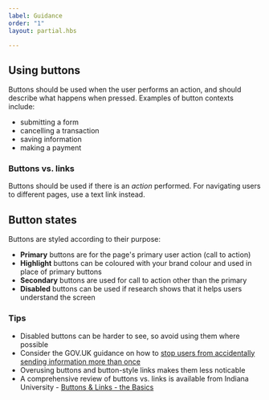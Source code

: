 ```yaml
---
label: Guidance
order: "1"
layout: partial.hbs

---
```

<h2>Using buttons</h2>   
<p>Buttons should be used when the user performs an action, and should describe what happens when pressed. Examples of button contexts include:  
</p> <ul>   
  
<li>submitting a form</li>   
<li>cancelling a transaction</li>   
<li>saving information</li>   
<li>making a payment</li> </ul>   
  
<h3>Buttons vs. links</h3>   
<p>Buttons should be used if there is an <em>action</em> performed. For navigating users to different pages, use a text link instead.</p> <h2>Button states</h2> <p>Buttons are styled according to their purpose:</p> <ul> <li><strong>Primary</strong> buttons are for the page's primary user action (call to action)</li> <li><strong>Highlight</strong> buttons can be coloured with your brand colour and used in place of primary buttons</li> <li><strong>Secondary</strong> buttons are used for call to action other than the primary</li> <li><strong>Disabled</strong> buttons can be used if research shows that it helps users understand the screen</li> </ul> <h3>Tips</h3> <ul> <li>Disabled buttons can be harder to see, so avoid using them where possible</li> <li>Consider the GOV.UK guidance on how to <a class="ext" data-extlink="" href="https://design-system.service.gov.uk/components/button/#stop-users-from-accidentally-sending-information-more-than-once">stop users from accidentally sending information more than once</a></li> <li>Overusing buttons and button-style links makes them less noticable</li> <li>A comprehensive review of buttons vs. links is available from Indiana University - <a class="ext" data-extlink="" href="https://ux.iu.edu/writings/buttons-vs-links-basic/">Buttons & Links - the Basics</a></li> </ul>